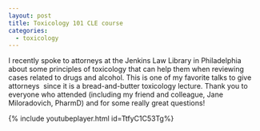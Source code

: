 ```yaml
---
layout: post
title: Toxicology 101 CLE course
categories:
  - toxicology
---
```



I recently spoke to attorneys at the Jenkins Law Library in Philadelphia about some principles of toxicology that can help them when reviewing cases related to drugs and alcohol. This is one of my favorite talks to give attorneys &nbsp;since it is a bread-and-butter toxicology lecture. Thank you to everyone who attended (including my friend and colleague, Jane Miloradovich, PharmD) and for some really great questions!

{% include youtubeplayer.html id=TtfyC1C53Tg%}